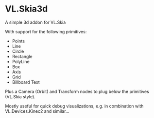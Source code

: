 # VL.Skia3d

A simple 3d addon for VL.Skia

With support for the following primitives:
* Points
* Line
* Circle
* Rectangle
* PolyLine
* Box
* Axis
* Grid
* Billboard Text

Plus a Camera (Orbit) and Transform nodes to plug below the primitives (VL.Skia style).

Mostly useful for quick debug visualizations, e.g. in combination with VL.Devices.Kinec2 and similar…

